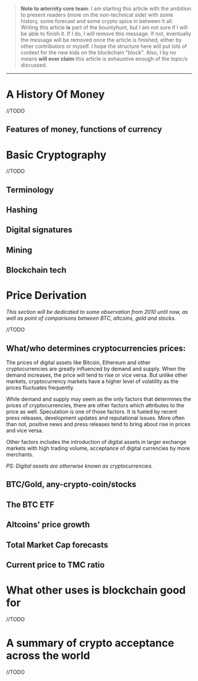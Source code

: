 > **Note to æternity core team**: 
> I am starting this article with the ambition to present readers (more on the non-technical side) with some history, some forecast and some crypto spice in between it all. Writing this article **is** part of the bountyhunt, but I am not sure if I will be able to finish it. If I do, I will remove this message. If not, eventually the message will be removed once the article is finished, either by other contributors or myself. I hope the structure here will put lots of context for the new kids on the blockchain "block". Also, I by no means **will ever claim** this article is exhaustive enough of the topic/s discussed. 
***
# A History Of Money
//TODO

## Features of money, functions of currency

# Basic Cryptography
//TODO
  
## Terminology
## Hashing 
## Digital signatures
## Mining
## Blockchain tech

# Price Derivation

*This section will be dedicated to some observation from 2010 until now, as well as point of comparisons between BTC, altcoins, gold and stocks.* 

//TODO
## What/who determines cryptocurrencies prices:

The prices of digital assets like Bitcoin, Ethereum and other cryptocurrencies are greatly influenced by demand and supply. When the demand increases, the price will tend to rise or vice versa. But unlike other markets, cryptocurrency markets have a higher level of volatility as the prices fluctuates frequently.

While demand and supply may seem as the only factors that determines the prices of cryptocurrencies, there are other factors which attributes to the price as well. Speculation is one of those factors. It is fueled by recent press releases, development updates and reputational issues. More often than not, positive news and press releases tend to bring about rise in prices and vice versa. 

Other factors includes the introduction of digital assets in  larger exchange markets with high trading volume, acceptance of digital currencies by more merchants.

*PS: Digital assets are otherwise known as cryptocurrencies.*

## BTC/Gold, any-crypto-coin/stocks
## The BTC ETF
## Altcoins' price growth
## Total Market Cap forecasts
## Current price to TMC ratio

# What other uses is blockchain good for
//TODO
# A summary of crypto acceptance across the world
//TODO